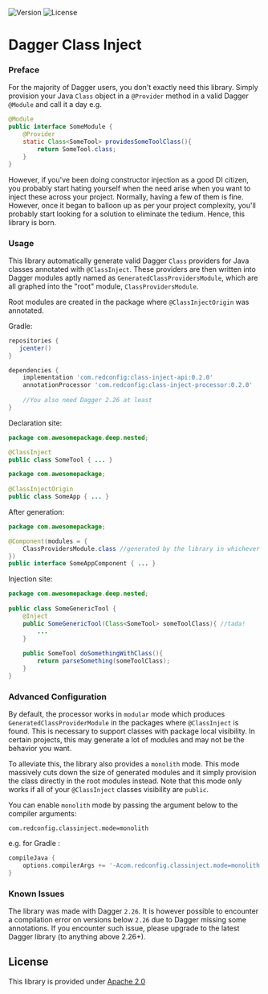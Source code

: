 ![Version](https://img.shields.io/badge/JCenter-0.2.0-brightgreen)
![License](https://img.shields.io/badge/License-Apache%202.0-blue)

# Dagger Class Inject 

### Preface

For the majority of Dagger users, you don't exactly need this library. Simply provision your Java `Class` object 
in a `@Provider` method in a valid Dagger `@Module` and call it a day e.g.

````java
@Module
public interface SomeModule {
    @Provider
    static Class<SomeTool> providesSomeToolClass(){
        return SomeTool.class;
    }
}
````


However, if you've been doing constructor injection as a good DI citizen, you probably start hating yourself
when the need arise when you want to inject these across your project. Normally, having a few of them is fine. 
However, once it began to balloon up as per your project complexity, you'll probably start looking for 
a solution to eliminate the tedium. Hence, this library is born. 

### Usage

This library automatically generate valid Dagger `Class`  providers for Java classes annotated with `@ClassInject`.
These providers are then written into Dagger modules aptly named as `GeneratedClassProvidersModule`,
which are all graphed into the "root" module, `ClassProvidersModule`.

Root modules are created in the package where `@ClassInjectOrigin` was annotated.
 
Gradle:
````groovy
repositories {
   jcenter()
}

dependencies {
    implementation 'com.redconfig:class-inject-api:0.2.0'
    annotationProcessor 'com.redconfig:class-inject-processor:0.2.0'
    
    //You also need Dagger 2.26 at least
}
````
 
 Declaration site:
````java
package com.awesomepackage.deep.nested;

@ClassInject
public class SomeTool { ... }
````
````java      
package com.awesomepackage;
 
@ClassInjectOrigin
public class SomeApp { ... }
````
 After generation:
````java
package com.awesomepackage;

@Component(modules = {
    ClassProvidersModule.class //generated by the library in whichever package @ClassInjectOrigin was found
})
public interface SomeAppComponent { ... }
````
 
 Injection site:
````java
package com.awesomepackage.deep.nested;
     
public class SomeGenericTool {
    @Inject
    public SomeGenericTool(Class<SomeTool> someToolClass){ //tada!
        ...
    }   
    
    public SomeTool doSomethingWithClass(){
        return parseSomething(someToolClass); 
    }       
}
````

### Advanced Configuration

By default, the processor works in `modular` mode which produces `GeneratedClassProviderModule` in the
packages where `@ClassInject` is found. This is necessary to support classes with package local visibility.
In certain projects, this may generate a lot of modules and may not be the behavior you want.

To alleviate this, the library also provides a `monolith` mode. This mode massively cuts down the size 
of generated modules and it simply provision the class directly in the root modules instead.  Note that 
this mode only works if all of your `@ClassInject` classes visibility are `public`.

You can enable `monolith` mode by passing the argument below to the compiler arguments:
````
com.redconfig.classinject.mode=monolith
````
 
e.g. for Gradle :
````groovy
compileJava {
    options.compilerArgs += '-Acom.redconfig.classinject.mode=monolith'
}
```` 

### Known Issues

The library was made with Dagger `2.26`. It is however possible to encounter a compilation error on versions below `2.26` 
due to Dagger missing some annotations. If you encounter such issue, please upgrade to the latest 
Dagger library (to anything above 2.26+). 

## License

This library is provided under [Apache 2.0](LICENSE.md)